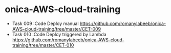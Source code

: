 # onica-AWS-cloud-training


- Task 009 :Code Deploy manual https://github.com/romanylabeeb/onica-AWS-cloud-training/tree/master/CET-009
- Task 010 :Code Deploy triggered by Lambda https://github.com/romanylabeeb/onica-AWS-cloud-training/tree/master/CET-010
